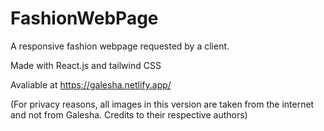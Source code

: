 # FashionWebPage
A responsive fashion webpage requested by a client. 

Made with React.js and tailwind CSS

Avaliable at https://galesha.netlify.app/

(For privacy reasons, all images in this version are taken from the internet and not from Galesha. Credits to their respective authors) 
